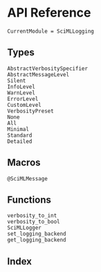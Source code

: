 # API Reference

```@meta
CurrentModule = SciMLLogging
```

## Types

```@docs
AbstractVerbositySpecifier
AbstractMessageLevel
Silent
InfoLevel
WarnLevel
ErrorLevel
CustomLevel
VerbosityPreset
None
All
Minimal
Standard
Detailed
```

## Macros

```@docs
@SciMLMessage
```

## Functions

```@docs
verbosity_to_int
verbosity_to_bool
SciMLLogger
set_logging_backend
get_logging_backend
```

## Index

```@index
```